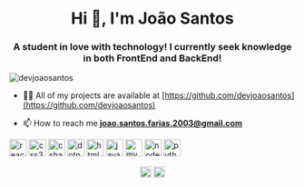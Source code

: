 <h1 align="center">Hi 👋, I'm João Santos</h1>
<h3 align="center">A student in love with technology! I currently seek knowledge in both FrontEnd and BackEnd!</h3>
<p align="left"> <img src="https://komarev.com/ghpvc/?username=devjoaosantos" alt="devjoaosantos" /> </p>

- 👨‍💻 All of my projects are available at [https://github.com/devjoaosantos](https://github.com/devjoaosantos)

- 📫 How to reach me **joao.santos.farias.2003@gmail.com**

<p align="left"><img src="https://konpa.github.io/devicon/devicon.git/icons/react/react-original-wordmark.svg" alt="react" width="30" height="30"/> <img src="https://konpa.github.io/devicon/devicon.git/icons/css3/css3-original-wordmark.svg" alt="css3" width="30" height="30"/> <img src="https://konpa.github.io/devicon/devicon.git/icons/csharp/csharp-original.svg" alt="csharp" width="30" height="30"/> <img src="https://konpa.github.io/devicon/devicon.git/icons/dot-net/dot-net-original-wordmark.svg" alt="dotnet" width="30" height="30"/> <img src="https://konpa.github.io/devicon/devicon.git/icons/html5/html5-original-wordmark.svg" alt="html5" width="30" height="30"/> <img src="https://konpa.github.io/devicon/devicon.git/icons/javascript/javascript-original.svg" alt="javascript" width="30" height="30"/> <img src="https://konpa.github.io/devicon/devicon.git/icons/mysql/mysql-original-wordmark.svg" alt="mysql" width="30" height="30"/> <img src="https://konpa.github.io/devicon/devicon.git/icons/nodejs/nodejs-original-wordmark.svg" alt="nodejs" width="30" height="30"/> <img src="https://konpa.github.io/devicon/devicon.git/icons/python/python-original-wordmark.svg" alt="python" width="30" height="30"/></p><p align="center">
<a href="https://linkedin.com/in/joao santos" target="blank"><img align="center" src="https://cdn.jsdelivr.net/npm/simple-icons@3.0.1/icons/linkedin.svg" alt="joao santos" height="20" width="20" /></a>
<a href="https://instagram.com/joaosantoskjk" target="blank"><img align="center" src="https://cdn.jsdelivr.net/npm/simple-icons@3.0.1/icons/instagram.svg" alt="joaosantoskjk" height="20" width="20" /></a>
</p>
